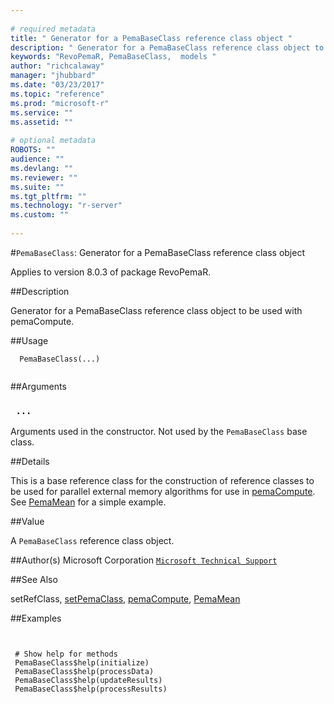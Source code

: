```yaml
--- 
 
# required metadata 
title: " Generator for a PemaBaseClass reference class object " 
description: " Generator for a PemaBaseClass reference class object to be used with pemaCompute. " 
keywords: "RevoPemaR, PemaBaseClass,  models " 
author: "richcalaway" 
manager: "jhubbard" 
ms.date: "03/23/2017" 
ms.topic: "reference" 
ms.prod: "microsoft-r" 
ms.service: "" 
ms.assetid: "" 
 
# optional metadata 
ROBOTS: "" 
audience: "" 
ms.devlang: "" 
ms.reviewer: "" 
ms.suite: "" 
ms.tgt_pltfrm: "" 
ms.technology: "r-server" 
ms.custom: "" 
 
--- 
```

 
 
 #`PemaBaseClass`:  Generator for a PemaBaseClass reference class object 

 Applies to version 8.0.3 of package RevoPemaR.
 
 ##Description
 
Generator for a PemaBaseClass reference class object to be used with pemaCompute.
 
 
 ##Usage

```   
  PemaBaseClass(...)
 
```
 
 
 ##Arguments

   
    
 ### ` ...`
  Arguments used in the constructor. Not used by the `PemaBaseClass` base class.  
  
 
 
 ##Details
 
This is a base reference class for the construction of reference classes
to be used for parallel external memory algorithms for use in
[pemaCompute](../../pemar/packagehelp/pemacompute.md). See [PemaMean](../../pemar/packagehelp/pemamean.md) for a simple
example.
 
 
 ##Value
 
A `PemaBaseClass` reference class object.
 
 
 ##Author(s)
 Microsoft Corporation [`Microsoft Technical Support`](https://go.microsoft.com/fwlink/?LinkID=698556&clcid=0x409)
 
 
 
 
 ##See Also
 
setRefClass,
[setPemaClass](../../pemar/packagehelp/setpemaclass.md),
[pemaCompute](../../pemar/packagehelp/pemacompute.md),
[PemaMean](../../pemar/packagehelp/pemamean.md)
   
 
 ##Examples

 ```
   
  
  # Show help for methods
  PemaBaseClass$help(initialize)
  PemaBaseClass$help(processData)
  PemaBaseClass$help(updateResults)
  PemaBaseClass$help(processResults)
  
 
```
 
 
 
 
